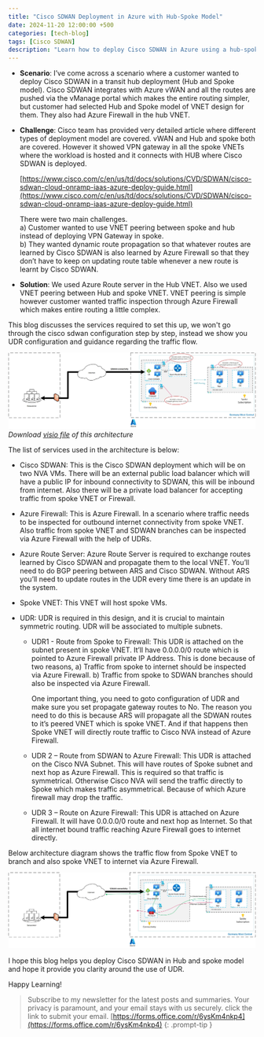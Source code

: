 ```yaml
---
title: "Cisco SDWAN Deployment in Azure with Hub-Spoke Model"
date: 2024-11-20 12:00:00 +500
categories: [tech-blog]
tags: [Cisco SDWAN]
description: "Learn how to deploy Cisco SDWAN in Azure using a hub-spoke model, integrate Azure Firewall, and simplify routing with Azure Route Server and UDR configurations"
---
```


* **Scenario**: I’ve come across a scenario where a customer wanted to deploy Cisco SDWAN in a transit hub deployment (Hub and Spoke model). Cisco SDWAN integrates with Azure vWAN and all the routes are pushed via the vManage portal which makes the entire routing simpler, but customer had selected Hub and Spoke model of VNET design for them. They also had Azure Firewall in the hub VNET.

* **Challenge**: Cisco team has provided very detailed article where different types of deployment model are covered. vWAN and Hub and spoke both are covered. However it showed VPN gateway in all the spoke VNETs where the workload is hosted and it connects with HUB where Cisco SDWAN is deployed.

    [https://www.cisco.com/c/en/us/td/docs/solutions/CVD/SDWAN/cisco-sdwan-cloud-onramp-iaas-azure-deploy-guide.html](https://www.cisco.com/c/en/us/td/docs/solutions/CVD/SDWAN/cisco-sdwan-cloud-onramp-iaas-azure-deploy-guide.html)

    There were two main challenges.\
    a) Customer wanted to use VNET peering between spoke and hub instead of deploying VPN Gateway in spoke.\
    b) They wanted dynamic route propagation so that whatever routes are learned by Cisco SDWAN is also learned by Azure Firewall so that they don’t have to keep on updating route table whenever a new route is learnt by Cisco SDWAN.

* **Solution**: We used Azure Route server in the Hub VNET. Also we used VNET peering between Hub and spoke VNET. VNET peering is simple however customer wanted traffic inspection through Azure Firewall which makes entire routing a little complex.

This blog discusses the services required to set this up, we won't go through the cisco sdwan configuration step by step, instead we show you UDR configuration and guidance regarding the traffic flow.

![Azure architecture diagram showing cisco sdwan and azure firewall along with Azure Route server](https://raw.githubusercontent.com/qureshiaquib/qureshiaquib.github.io/main/assets/20112024/cisco-sdwan-architecture.jpg)
_Download [visio file](https://github.com/qureshiaquib/qureshiaquib.github.io/raw/main/assets/20112024/cisco-sdwan-architecture.vsdx) of this architecture_

The list of services used in the architecture is below:

* Cisco SDWAN: This is the Cisco SDWAN deployment which will be on two NVA VMs. There will be an external public load balancer which will have a public IP for inbound connectivity to SDWAN, this will be inbound from internet. Also there will be a private load balancer for accepting traffic from spoke VNET or Firewall. 

* Azure Firewall: This is Azure Firewall. In a scenario where traffic needs to be inspected for outbound internet connectivity from spoke VNET. Also traffic from spoke VNET and SDWAN branches can be inspected via Azure Firewall with the help of UDRs.

* Azure Route Server: Azure Route Server is required to exchange routes learned by Cisco SDWAN and propagate them to the local VNET. You’ll need to do BGP peering between ARS and Cisco SDWAN. Without ARS you’ll need to update routes in the UDR every time there is an update in the system.

* Spoke VNET: This VNET will host spoke VMs.

* UDR: UDR is required in this design, and it is crucial to maintain symmetric routing. UDR will be associated to multiple subnets.

    - UDR1 - Route from Spoke to Firewall: This UDR is attached on the subnet present in spoke VNET. It’ll have 0.0.0.0/0 route which is pointed to Azure Firewall private IP Address. This is done because of two reasons, 
	a) Traffic from spoke to internet should be inspected via Azure Firewall.
	b) Traffic from spoke to SDWAN branches should also be inspected via Azure Firewall.

        One important thing, you need to goto configuration of UDR and make sure you set propagate gateway routes to No. The reason you need to do this is because ARS will propagate all the SDWAN routes to it’s peered VNET which is spoke VNET. And if that happens then Spoke VNET will directly route traffic to Cisco NVA instead of Azure Firewall.
    
    - UDR 2 – Route from SDWAN to Azure Firewall: This UDR is attached on the Cisco NVA Subnet. This will have routes of Spoke subnet and next hop as Azure Firewall. This is required so that traffic is symmetrical. Otherwise Cisco NVA will send the traffic directly to Spoke which makes traffic asymmetrical. Because of which Azure firewall may drop the traffic.
    
    - UDR 3 – Route on Azure Firewall: This UDR is attached on Azure Firewall. It will have 0.0.0.0/0 route and next hop as Internet. So that all internet bound traffic reaching Azure Firewall goes to internet directly.


Below architecture diagram shows the traffic flow from Spoke VNET to branch and also spoke VNET to internet via Azure Firewall.

![Azure architecture diagram showing traffic flow in cisco sdwan and azure firewall](https://raw.githubusercontent.com/qureshiaquib/qureshiaquib.github.io/main/assets/20112024/azure-network-flow-diagram.jpg)

I hope this blog helps you deploy Cisco SDWAN in Hub and spoke model and hope it provide you clarity around the use of UDR.

Happy Learning!

>Subscribe to my newsletter for the latest posts and summaries. Your privacy is paramount, and your email stays with us securely.
click the link to submit your email.
[https://forms.office.com/r/6ysKm4nkp4](https://forms.office.com/r/6ysKm4nkp4)
{: .prompt-tip }